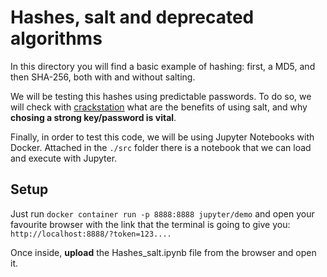 # Hashes, salt and deprecated algorithms

In this directory you will find a basic example of hashing: first, a MD5, and then SHA-256, both with and without salting.

We will be testing this hashes using predictable passwords. To do so, we will check with [crackstation](https://crackstation.net/) what are the benefits of using salt, and why **chosing a strong key/password is vital**.

Finally, in order to test this code, we will be using Jupyter Notebooks with Docker. Attached in the `./src` folder there is a notebook that we can load and execute with Jupyter.

## Setup
Just run `docker container run -p 8888:8888 jupyter/demo` and open your favourite browser with the link that the terminal is going to give you: `http://localhost:8888/?token=123....`

Once inside, **upload** the Hashes_salt.ipynb file from the browser and open it.